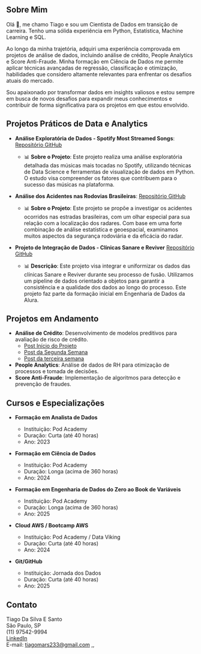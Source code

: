 ## Sobre Mim
Olá 👋, me chamo Tiago e sou um Cientista de Dados em transição de carreira. Tenho uma sólida experiência em Python, Estatística, Machine Learning e SQL.

Ao longo da minha trajetória, adquiri uma experiência comprovada em projetos de análise de dados, incluindo análise de crédito, People Analytics e Score Anti-Fraude. Minha formação em Ciência de Dados me permite aplicar técnicas avançadas de regressão, classificação e otimização, habilidades que considero altamente relevantes para enfrentar os desafios atuais do mercado.

Sou apaixonado por transformar dados em insights valiosos e estou sempre em busca de novos desafios para expandir meus conhecimentos e contribuir de forma significativa para os projetos em que estou envolvido.

## Projetos Práticos de Data e Analytics
- **Análise Exploratória de Dados - Spotify Most Streamed Songs**: [Repositório GitHub](https://github.com/tmarsbr/data-analyst-project)
    - 📊 **Sobre o Projeto**: Este projeto realiza uma análise exploratória detalhada das músicas mais tocadas no Spotify, utilizando técnicas de Data Science e ferramentas de visualização de dados em Python. O estudo visa compreender os fatores que contribuem para o sucesso das músicas na plataforma.

- **Análise dos Acidentes nas Rodovias Brasileiras**: [Repositório GitHub](https://github.com/tmarsbr/analise-PRF-)
    - 📊 **Sobre o Projeto**: Este projeto se propõe a investigar os acidentes ocorridos nas estradas brasileiras, com um olhar especial para sua relação com a localização dos radares. Com base em uma forte combinação de análise estatística e geoespacial, examinamos muitos aspectos da segurança rodoviária e da eficácia do radar.

- **Projeto de Integração de Dados - Clínicas Sanare e Reviver** [Repositório GitHub](https://github.com/tmarsbr/projeto_pipeline)
    - 📊 **Descrição**: Este projeto visa integrar e uniformizar os dados das clínicas Sanare e Reviver durante seu processo de fusão. Utilizamos um pipeline de dados orientado a objetos para garantir a consistência e a qualidade dos dados ao longo do processo. Este projeto faz parte da formação inicial em Engenharia de Dados da Alura.

## Projetos em Andamento
- **Análise de Crédito**: Desenvolvimento de modelos preditivos para avaliação de risco de crédito.
  - [Post Início do Projeto](https://www.linkedin.com/pulse/an%C3%A1lise-de-cr%C3%A9dito-o-in%C3%ADcio-uma-nova-jornada-em-ci%C3%AAncia-tiago-silva-070zf/?trackingId=I%2FKtlovKdoNnHe6quw1mqA%3D%3D)
  - [Post da Segunda Semana](https://www.linkedin.com/in/tiagocientistadados/recent-activity/all/)
  - [Post da terceira semana ]()
- **People Analytics**: Análise de dados de RH para otimização de processos e tomada de decisões.
- **Score Anti-Fraude**: Implementação de algoritmos para detecção e prevenção de fraudes.

## Cursos e Especializações
- **Formação em Analista de Dados**
  - Instituição: Pod Academy
  - Duração: Curta (até 40 horas)
  - Ano: 2023

- **Formação em Ciência de Dados**
  - Instituição: Pod Academy
  - Duração: Longa (acima de 360 horas)
  - Ano: 2024

- **Formação em Engenharia de Dados do Zero ao Book de Variáveis**
  - Instituição: Pod Academy
  - Duração: Longa (acima de 360 horas)
  - Ano: 2025

- **Cloud AWS / Bootcamp AWS**
  - Instituição: Pod Academy / Data Viking
  - Duração: Curta (até 40 horas)
  - Ano: 2024

- **Git/GitHub**
  - Instituição: Jornada dos Dados
  - Duração: Curta (até 40 horas)
  - Ano: 2025

## Contato
Tiago Da Silva E Santo  
São Paulo, SP  
(11) 97542-9994  
[LinkedIn](https://www.linkedin.com/in/tiagocientistadados)  
E-mail: tiagomars233@gmail.com
,,
